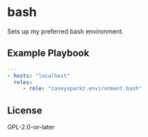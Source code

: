 # bash

Sets up my preferred bash environment.

## Example Playbook

```yaml
---
- hosts: "localhost"
  roles:
     - role: "caseysparkz.environment.bash"
```

## License

GPL-2.0-or-later
